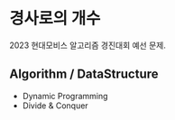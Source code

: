 # 경사로의 개수

2023 현대모비스 알고리즘 경진대회 예선 문제.

## Algorithm / DataStructure

* Dynamic Programming
* Divide & Conquer